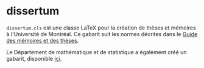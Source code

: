 # dissertum

`dissertum.cls` est une classe LaTeX pour la création de thèses et mémoires à l'Université de Montréal. Ce gabarit suit les normes décrites dans le [Guide des mémoires et des thèses](https://esp.umontreal.ca/fileadmin/esp/documents/Cheminement/GuidePresentationMemoiresTheses.pdf).

Le Département de mathématique et de statistique a également créé un gabarit, disponible [ici](https://dms.umontreal.ca/wiki/index.php/LaTeX#M.C3.A9moires.2C_th.C3.A8ses_et_travaux).
